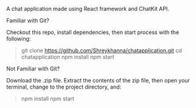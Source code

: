 A chat application made using React framework and ChatKit API.

Familiar with Git?

Checkout this repo, install dependencies, then start process with the following:

> git clone https://github.com/Shreykhanna/chatapplication.git
> cd chatapplication
> npm install
> npm start

Not Familiar with Git?

Download the .zip file. Extract the contents of the zip file, then open your terminal, change to the project directory, and:

> npm install
> npm start
